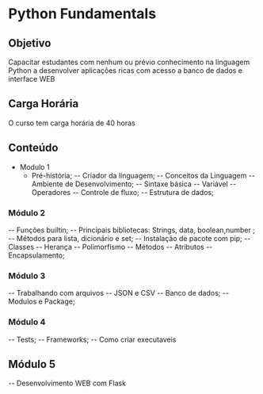 # Python Fundamentals

## Objetivo
Capacitar estudantes com nenhum ou prévio conhecimento na linguagem Python a desenvolver aplicações ricas com acesso a banco de dados e interface WEB

## Carga Horária  
O curso tem carga horária de 40 horas

## Conteúdo
- Modulo 1
   - Pré-história;
   -- Criador da linguagem;
   -- Conceitos da Linguagem
   -- Ambiente de Desenvolvimento;
   -- Sintaxe básica
   -- Variável
   -- Operadores
   -- Controle de fluxo;
   -- Estrutura de dados;

### Módulo 2
   -- Funções builtin;
   -- Principais bibliotecas: Strings, data, boolean,number ;
   -- Métodos para lista, dicionário e set;
   -- Instalação de pacote com pip;
   -- Classes
   -- Herança
   -- Polimorfismo
   -- Métodos
   -- Atributos
   -- Encapsulamento;
   
### Módulo 3
   -- Trabalhando com arquivos
   -- JSON e CSV
   -- Banco de dados;
   -- Modulos e Package;

### Módulo 4
   -- Tests;
   -- Frameworks;
   -- Como criar executaveis
   
## Módulo 5
   -- Desenvolvimento WEB com Flask
